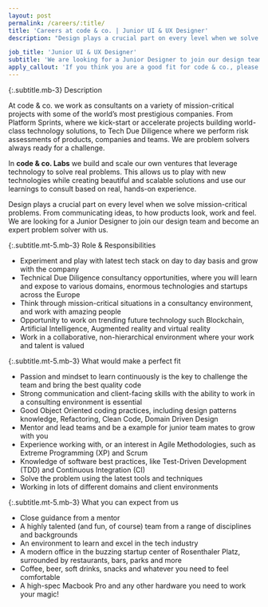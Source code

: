 ```yaml
---
layout: post
permalink: /careers/:title/
title: 'Careers at code & co. | Junior UI & UX Designer'
description: "Design plays a crucial part on every level when we solve mission-critical problems. From communicating ideas, to how products look, work and feel. We are looking for a Junior Designer to join our design team and become an expert problem solver with us."

job_title: 'Junior UI & UX Designer'
subtitle: 'We are looking for a Junior Designer to join our design team. Build intuitive, beautiful experiences and become an expert problem solver with us.'
apply_callout: 'If you think you are a good fit for code & co., please reach out with your LinkedIn profile, a cover letter, and link to your portfolio. We look forward to hearing from you!'
---
```


{:.subtitle.mb-3}
Description

At code & co. we work as consultants on a variety of mission-critical projects with some of the world’s most prestigious companies. From Platform Sprints, where we kick-start or accelerate projects building world-class technology solutions, to Tech Due Diligence where we perform risk assessments of products, companies and teams. We are problem solvers always ready for a challenge.

In **code & co. Labs** we build and scale our own ventures that leverage technology to solve real problems. This allows us to play with new technologies while creating beautiful and scalable solutions and use our learnings to consult based on real, hands-on experience.

Design plays a crucial part on every level when we solve mission-critical problems. From communicating ideas, to how products look, work and feel. We are looking for a Junior Designer to join our design team and become an expert problem solver with us.


{:.subtitle.mt-5.mb-3}
Role & Responsibilities

- Experiment and play with latest tech stack on day to day basis and grow with the company
- Technical Due Diligence consultancy opportunities, where you will learn and expose to various domains, enormous technologies and startups across the Europe
- Think through mission-critical situations in a consultancy environment, and work with amazing people
- Opportunity to work on trending future technology such Blockchain, Artificial Intelligence, Augmented reality and virtual reality
- Work in a collaborative, non-hierarchical environment where your work and talent is valued


{:.subtitle.mt-5.mb-3}
What would make a perfect fit

- Passion and mindset to learn continuously is the key  to challenge the team and bring the best quality code
- Strong communication and client-facing skills with the ability to work in a consulting environment is essential
- Good Object Oriented coding practices, including design patterns knowledge, Refactoring, Clean Code, Domain Driven Design
- Mentor and lead teams and be a example for junior team mates to grow with you
- Experience working with, or an interest in Agile Methodologies, such as Extreme Programming (XP) and Scrum
- Knowledge of software best practices, like Test-Driven Development (TDD) and Continuous Integration (CI)
- Solve the problem using the latest tools and techniques
- Working in lots of different domains and client environments

{:.subtitle.mt-5.mb-3}
What you can expect from us

- Close guidance from a mentor
- A highly talented (and fun, of course) team from a range of disciplines and backgrounds
- An environment to learn and excel in the tech industry
- A modern office in the buzzing startup center of Rosenthaler Platz, surrounded by restaurants, bars, parks and more
- Coffee, beer, soft drinks, snacks and whatever you need to feel comfortable
- A high-spec Macbook Pro and any other hardware you need to work your magic!
